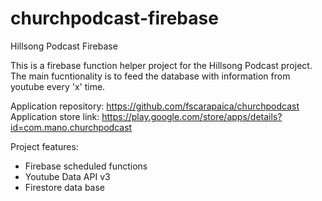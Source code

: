 # churchpodcast-firebase

Hillsong Podcast Firebase

This is a firebase function helper project for the Hillsong Podcast project. The main fucntionality is to feed the database with information from youtube every 'x' time.

Application repository: https://github.com/fscarapaica/churchpodcast
Application store link: https://play.google.com/store/apps/details?id=com.mano.churchpodcast

Project features:
  * Firebase scheduled functions
  * Youtube Data API v3
  * Firestore data base
